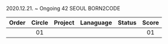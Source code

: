 2020.12.21. ~ Ongoing
42 SEOUL BORN2CODE

 |Order|Circle|Project|Lanaguage|Status|Score|
 |:---:|:---:|:---:|:---:|:---:|:---:|
 ||01|| ||01|| ||[**Libft**]|| ||C|| ||Ongoing|| ||0 / 115||
